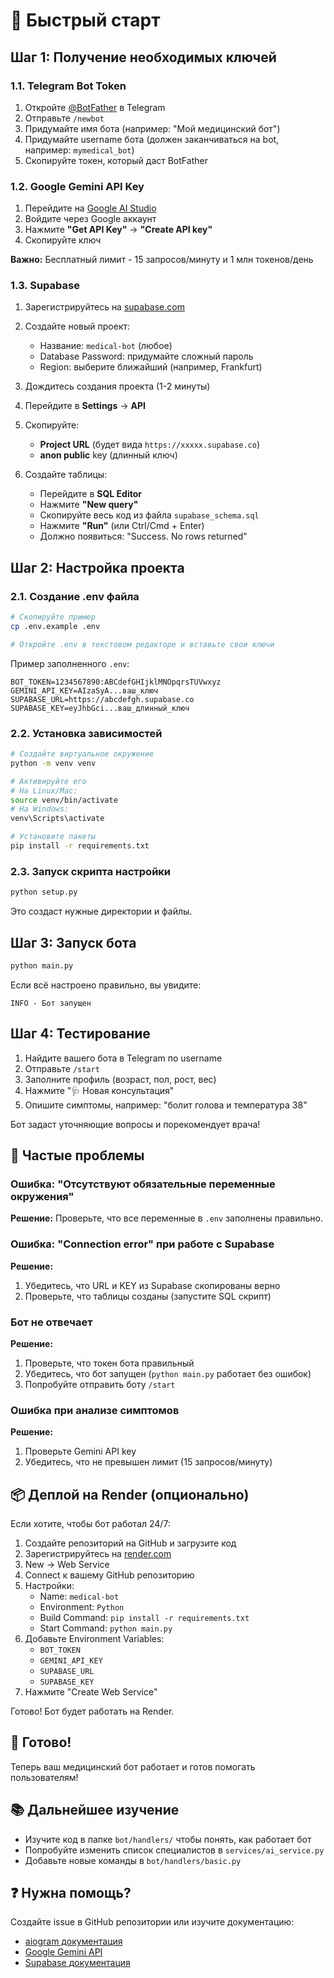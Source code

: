 # 🚀 Быстрый старт

## Шаг 1: Получение необходимых ключей

### 1.1. Telegram Bot Token

1. Откройте [@BotFather](https://t.me/BotFather) в Telegram
2. Отправьте `/newbot`
3. Придумайте имя бота (например: "Мой медицинский бот")
4. Придумайте username бота (должен заканчиваться на bot, например: `mymedical_bot`)
5. Скопируйте токен, который даст BotFather

### 1.2. Google Gemini API Key

1. Перейдите на [Google AI Studio](https://aistudio.google.com/app/apikey)
2. Войдите через Google аккаунт
3. Нажмите **"Get API Key"** → **"Create API key"**
4. Скопируйте ключ

**Важно:** Бесплатный лимит - 15 запросов/минуту и 1 млн токенов/день

### 1.3. Supabase

1. Зарегистрируйтесь на [supabase.com](https://supabase.com)
2. Создайте новый проект:
   - Название: `medical-bot` (любое)
   - Database Password: придумайте сложный пароль
   - Region: выберите ближайший (например, Frankfurt)
3. Дождитесь создания проекта (1-2 минуты)
4. Перейдите в **Settings** → **API**
5. Скопируйте:
   - **Project URL** (будет вида `https://xxxxx.supabase.co`)
   - **anon public** key (длинный ключ)

6. Создайте таблицы:
   - Перейдите в **SQL Editor**
   - Нажмите **"New query"**
   - Скопируйте весь код из файла `supabase_schema.sql`
   - Нажмите **"Run"** (или Ctrl/Cmd + Enter)
   - Должно появиться: "Success. No rows returned"

## Шаг 2: Настройка проекта

### 2.1. Создание .env файла

```bash
# Скопируйте пример
cp .env.example .env

# Откройте .env в текстовом редакторе и вставьте свои ключи
```

Пример заполненного `.env`:

```env
BOT_TOKEN=1234567890:ABCdefGHIjklMNOpqrsTUVwxyz
GEMINI_API_KEY=AIzaSyA...ваш_ключ
SUPABASE_URL=https://abcdefgh.supabase.co
SUPABASE_KEY=eyJhbGci...ваш_длинный_ключ
```

### 2.2. Установка зависимостей

```bash
# Создайте виртуальное окружение
python -m venv venv

# Активируйте его
# На Linux/Mac:
source venv/bin/activate
# На Windows:
venv\Scripts\activate

# Установите пакеты
pip install -r requirements.txt
```

### 2.3. Запуск скрипта настройки

```bash
python setup.py
```

Это создаст нужные директории и файлы.

## Шаг 3: Запуск бота

```bash
python main.py
```

Если всё настроено правильно, вы увидите:

```
INFO - Бот запущен
```

## Шаг 4: Тестирование

1. Найдите вашего бота в Telegram по username
2. Отправьте `/start`
3. Заполните профиль (возраст, пол, рост, вес)
4. Нажмите "🩺 Новая консультация"
5. Опишите симптомы, например: "болит голова и температура 38"

Бот задаст уточняющие вопросы и порекомендует врача!

## 🚨 Частые проблемы

### Ошибка: "Отсутствуют обязательные переменные окружения"

**Решение:** Проверьте, что все переменные в `.env` заполнены правильно.

### Ошибка: "Connection error" при работе с Supabase

**Решение:** 
1. Убедитесь, что URL и KEY из Supabase скопированы верно
2. Проверьте, что таблицы созданы (запустите SQL скрипт)

### Бот не отвечает

**Решение:**
1. Проверьте, что токен бота правильный
2. Убедитесь, что бот запущен (`python main.py` работает без ошибок)
3. Попробуйте отправить боту `/start`

### Ошибка при анализе симптомов

**Решение:**
1. Проверьте Gemini API key
2. Убедитесь, что не превышен лимит (15 запросов/минуту)

## 📦 Деплой на Render (опционально)

Если хотите, чтобы бот работал 24/7:

1. Создайте репозиторий на GitHub и загрузите код
2. Зарегистрируйтесь на [render.com](https://render.com)
3. New → Web Service
4. Connect к вашему GitHub репозиторию
5. Настройки:
   - Name: `medical-bot`
   - Environment: `Python`
   - Build Command: `pip install -r requirements.txt`
   - Start Command: `python main.py`
6. Добавьте Environment Variables:
   - `BOT_TOKEN`
   - `GEMINI_API_KEY`
   - `SUPABASE_URL`
   - `SUPABASE_KEY`
7. Нажмите "Create Web Service"

Готово! Бот будет работать на Render.

## 🎉 Готово!

Теперь ваш медицинский бот работает и готов помогать пользователям!

## 📚 Дальнейшее изучение

- Изучите код в папке `bot/handlers/` чтобы понять, как работает бот
- Попробуйте изменить список специалистов в `services/ai_service.py`
- Добавьте новые команды в `bot/handlers/basic.py`

## ❓ Нужна помощь?

Создайте issue в GitHub репозитории или изучите документацию:
- [aiogram документация](https://docs.aiogram.dev/)
- [Google Gemini API](https://ai.google.dev/gemini-api/docs)
- [Supabase документация](https://supabase.com/docs)
